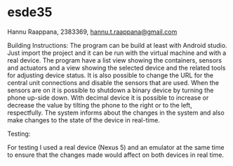 # esde35

Hannu Raappana, 2383369, hannu.t.raappana@gmail.com

Building Instructions: The program can be build at least with Android studio.
Just import the project and it can be run with the virtual machine and with a real
device. The program have a list view showing the containers, sensors
and actuators and a view showing the selected device and the related tools for adjusting
device status. It is also possible to change the URL for the central unit connections and
disable the sensors that are used. When the sensors are on it is possible to shutdown a
binary device by turning the phone up-side down. With decimal device it is possible
to increase or decrease the value by tilting the phone to the right or to the left, respectfully.
The system informs about the changes in the system and also make changes to the state of
the device in real-time.


Testing:

For testing I used a real device (Nexus 5) and an emulator at the same time to ensure that the
changes made would affect on both devices in real time.